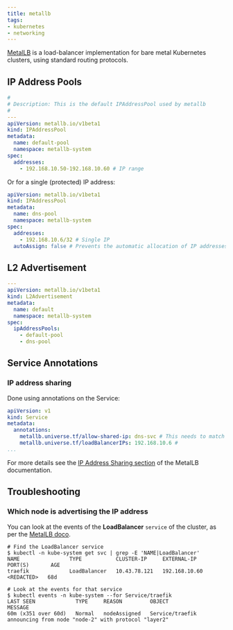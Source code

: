```yaml
---
title: metallb
tags:
- kubernetes
- networking
---
```


[MetalLB](https://metallb.universe.tf/) is a load-balancer implementation for bare metal Kubernetes clusters, using standard routing protocols.
<!--more-->

## IP Address Pools 

```yaml
#
# Description: This is the default IPAddressPool used by metallb
#
---
apiVersion: metallb.io/v1beta1
kind: IPAddressPool
metadata:
  name: default-pool
  namespace: metallb-system
spec:
  addresses:
    - 192.168.10.50-192.168.10.60 # IP range
```

Or for a single (protected) IP address:

```yaml
apiVersion: metallb.io/v1beta1
kind: IPAddressPool
metadata:
  name: dns-pool
  namespace: metallb-system
spec:
  addresses:
    - 192.168.10.6/32 # Single IP
  autoAssign: false # Prevents the automatic allocation of IP addresses from this pool
```

## L2 Advertisement

```yaml
---
apiVersion: metallb.io/v1beta1
kind: L2Advertisement
metadata:
  name: default
  namespace: metallb-system
spec:
  ipAddressPools:
    - default-pool
    - dns-pool
```

## Service Annotations

### IP address sharing

Done using annotations on the Service:

```yaml
apiVersion: v1
kind: Service
metadata:
  annotations:
    metallb.universe.tf/allow-shared-ip: dns-svc # This needs to match the other SVC which needs to share the same IP address
    metallb.universe.tf/loadBalancerIPs: 192.168.10.6 # 
...
```
For more details see the [IP Address Sharing section](https://metallb.universe.tf/usage/#ip-address-sharing) of the 
MetalLB documentation.

## Troubleshooting

### Which node is advertising the IP address

You can look at the events of the **LoadBalancer** `service` of the cluster, as per the [MetalLB doco](https://metallb.universe.tf/troubleshooting/#troubleshooting-service-advertisements).

```shell
# Find the LoadBalancer service
$ kubectl -n kube-system get svc | grep -E 'NAME|LoadBalancer'
NAME                TYPE           CLUSTER-IP     EXTERNAL-IP    PORT(S)       AGE
traefik             LoadBalancer   10.43.78.121   192.168.10.60   <REDACTED>   68d
```

```shell
# Look at the events for that service
$ kubectl events -n kube-system --for Service/traefik
LAST SEEN             TYPE     REASON         OBJECT            MESSAGE
60m (x351 over 60d)   Normal   nodeAssigned   Service/traefik   announcing from node "node-2" with protocol "layer2"
```

